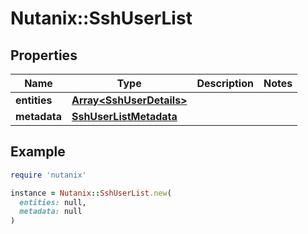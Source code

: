# Nutanix::SshUserList

## Properties

| Name | Type | Description | Notes |
| ---- | ---- | ----------- | ----- |
| **entities** | [**Array&lt;SshUserDetails&gt;**](SshUserDetails.md) |  |  |
| **metadata** | [**SshUserListMetadata**](SshUserListMetadata.md) |  |  |

## Example

```ruby
require 'nutanix'

instance = Nutanix::SshUserList.new(
  entities: null,
  metadata: null
)
```

